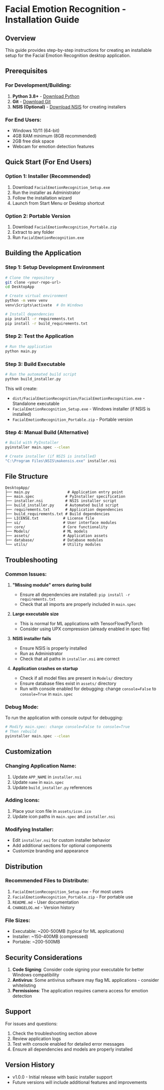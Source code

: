 # Facial Emotion Recognition - Installation Guide

## Overview
This guide provides step-by-step instructions for creating an installable setup for the Facial Emotion Recognition desktop application.

## Prerequisites

### For Development/Building:
1. **Python 3.8+** - [Download Python](https://www.python.org/downloads/)
2. **Git** - [Download Git](https://git-scm.com/downloads)
3. **NSIS (Optional)** - [Download NSIS](https://nsis.sourceforge.io/Download) for creating installers

### For End Users:
- Windows 10/11 (64-bit)
- 4GB RAM minimum (8GB recommended)
- 2GB free disk space
- Webcam for emotion detection features

## Quick Start (For End Users)

### Option 1: Installer (Recommended)
1. Download `FacialEmotionRecognition_Setup.exe`
2. Run the installer as Administrator
3. Follow the installation wizard
4. Launch from Start Menu or Desktop shortcut

### Option 2: Portable Version
1. Download `FacialEmotionRecognition_Portable.zip`
2. Extract to any folder
3. Run `FacialEmotionRecognition.exe`

## Building the Application

### Step 1: Setup Development Environment
```bash
# Clone the repository
git clone <your-repo-url>
cd DesktopApp

# Create virtual environment
python -m venv venv
venv\Scripts\activate  # On Windows

# Install dependencies
pip install -r requirements.txt
pip install -r build_requirements.txt
```

### Step 2: Test the Application
```bash
# Run the application
python main.py
```

### Step 3: Build Executable
```bash
# Run the automated build script
python build_installer.py
```

This will create:
- `dist/FacialEmotionRecognition/FacialEmotionRecognition.exe` - Standalone executable
- `FacialEmotionRecognition_Setup.exe` - Windows installer (if NSIS is installed)
- `FacialEmotionRecognition_Portable.zip` - Portable version

### Step 4: Manual Build (Alternative)
```bash
# Build with PyInstaller
pyinstaller main.spec --clean

# Create installer (if NSIS is installed)
"C:\Program Files\NSIS\makensis.exe" installer.nsi
```

## File Structure

```
DesktopApp/
├── main.py                 # Application entry point
├── main.spec              # PyInstaller specification
├── installer.nsi          # NSIS installer script
├── build_installer.py     # Automated build script
├── requirements.txt       # Application dependencies
├── build_requirements.txt # Build dependencies
├── LICENSE.txt           # License file
├── ui/                   # User interface modules
├── core/                 # Core functionality
├── Models/               # ML models
├── assets/               # Application assets
├── database/             # Database modules
└── utils/                # Utility modules
```

## Troubleshooting

### Common Issues:

1. **"Missing module" errors during build**
   - Ensure all dependencies are installed: `pip install -r requirements.txt`
   - Check that all imports are properly included in `main.spec`

2. **Large executable size**
   - This is normal for ML applications with TensorFlow/PyTorch
   - Consider using UPX compression (already enabled in spec file)

3. **NSIS installer fails**
   - Ensure NSIS is properly installed
   - Run as Administrator
   - Check that all paths in `installer.nsi` are correct

4. **Application crashes on startup**
   - Check if all model files are present in `Models/` directory
   - Ensure database files exist in `assets/` directory
   - Run with console enabled for debugging: change `console=False` to `console=True` in `main.spec`

### Debug Mode:
To run the application with console output for debugging:
```bash
# Modify main.spec: change console=False to console=True
# Then rebuild
pyinstaller main.spec --clean
```

## Customization

### Changing Application Name:
1. Update `APP_NAME` in `installer.nsi`
2. Update `name` in `main.spec`
3. Update `build_installer.py` references

### Adding Icons:
1. Place your icon file in `assets/icon.ico`
2. Update icon paths in `main.spec` and `installer.nsi`

### Modifying Installer:
- Edit `installer.nsi` for custom installer behavior
- Add additional sections for optional components
- Customize branding and appearance

## Distribution

### Recommended Files to Distribute:
1. `FacialEmotionRecognition_Setup.exe` - For most users
2. `FacialEmotionRecognition_Portable.zip` - For portable use
3. `README.md` - User documentation
4. `CHANGELOG.md` - Version history

### File Sizes:
- Executable: ~200-500MB (typical for ML applications)
- Installer: ~150-400MB (compressed)
- Portable: ~200-500MB

## Security Considerations

1. **Code Signing**: Consider code signing your executable for better Windows compatibility
2. **Antivirus**: Some antivirus software may flag ML applications - consider whitelisting
3. **Permissions**: The application requires camera access for emotion detection

## Support

For issues and questions:
1. Check the troubleshooting section above
2. Review application logs
3. Test with console enabled for detailed error messages
4. Ensure all dependencies and models are properly installed

## Version History

- v1.0.0 - Initial release with basic installer support
- Future versions will include additional features and improvements 